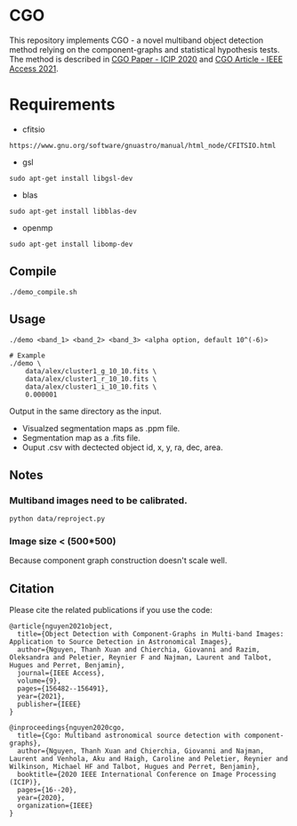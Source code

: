 # CGO
This repository implements CGO - a novel multiband object detection method relying on the component-graphs and statistical hypothesis tests. The method is described in [CGO Paper - ICIP 2020](https://hal.archives-ouvertes.fr/hal-03132048/) and [CGO Article - IEEE Access 2021](https://www.archives-ouvertes.fr/hal-03429058/).

# Requirements
- cfitsio
```
https://www.gnu.org/software/gnuastro/manual/html_node/CFITSIO.html
```

- gsl
```
sudo apt-get install libgsl-dev 
```

- blas
```
sudo apt-get install libblas-dev
```

- openmp
```
sudo apt-get install libomp-dev 
```

## Compile
```
./demo_compile.sh
```

## Usage
```
./demo <band_1> <band_2> <band_3> <alpha option, default 10^(-6)>
```

```
# Example
./demo \
    data/alex/cluster1_g_10_10.fits \
    data/alex/cluster1_r_10_10.fits \
    data/alex/cluster1_i_10_10.fits \
    0.000001
```

Output in the same directory as the input.

- Visualzed segmentation maps as .ppm file.
- Segmentation map as a .fits file.
- Ouput .csv with dectected object id, x, y, ra, dec, area.


## Notes
### Multiband images need to be calibrated.
```
python data/reproject.py
```

### Image size < (500*500)
Because component graph construction doesn't scale well.


## Citation

Please cite the related publications if you use the code:

```
@article{nguyen2021object,
  title={Object Detection with Component-Graphs in Multi-band Images: Application to Source Detection in Astronomical Images},
  author={Nguyen, Thanh Xuan and Chierchia, Giovanni and Razim, Oleksandra and Peletier, Reynier F and Najman, Laurent and Talbot, Hugues and Perret, Benjamin},
  journal={IEEE Access},
  volume={9},
  pages={156482--156491},
  year={2021},
  publisher={IEEE}
}

@inproceedings{nguyen2020cgo,
  title={Cgo: Multiband astronomical source detection with component-graphs},
  author={Nguyen, Thanh Xuan and Chierchia, Giovanni and Najman, Laurent and Venhola, Aku and Haigh, Caroline and Peletier, Reynier and Wilkinson, Michael HF and Talbot, Hugues and Perret, Benjamin},
  booktitle={2020 IEEE International Conference on Image Processing (ICIP)},
  pages={16--20},
  year={2020},
  organization={IEEE}
}
```
